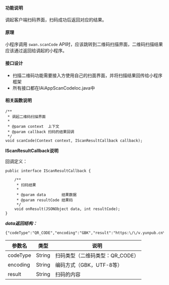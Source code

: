 
#### 功能说明

调起客户端扫码界面，扫码成功后返回对应的结果。

 
#### 原理
 
小程序调用 `swan.scanCode` API时，应该跳转到二维码扫描界面，二维码扫描结果应该通过返回给调起的小程序。

 
#### 接口设计
+ 扫描二维码功能需要接入方使用自己的扫面界面，并将扫描结果回传给小程序框架
+ 所有接口都在IAiAppScanCodeIoc.java中


#### 相关函数说明

```
/**
 * 调起二维码扫描界面
 *
 * @param context  上下文
 * @param callback 扫码的结果回调
 */
void scanCode(Context context, IScanResultCallback callback);
```

**IScanResultCallback说明**

回调定义：

```
public interface IScanResultCallback {

    /**
     * 扫码结果
     *
     * @param data       结果数据
     * @param resultCode 结果码
     */
    void onResult(JSONObject data, int resultCode);
}
``` 

***data返回结构：***

```
{"codeType":"QR_CODE","encoding":"GBK","result":"https:\/\/v.yunpub.cn\/books\/zngm"}
```

|参数名 |类型 | 说明|
|---- | ---- | ---- |
|codeType|    String| 扫码类型（二维码类型：QR_CODE） |
|encoding|   String|  编码方式（GBK，UTF-8等）|
|result|   String|  扫码的内容|






